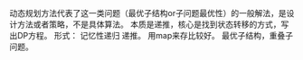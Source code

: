 动态规划方法代表了这一类问题（最优子结构or子问题最优性）的一般解法，是设计方法或者策略，不是具体算法。
本质是递推，核心是找到状态转移的方式，写出DP方程。
形式：
记忆性递归
递推。
用map来存比较好。
最优子结构，重叠子问题。